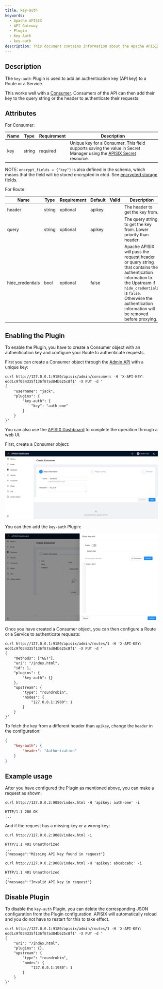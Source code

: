 ```yaml
---
title: key-auth
keywords:
  - Apache APISIX
  - API Gateway
  - Plugin
  - Key Auth
  - key-auth
description: This document contains information about the Apache APISIX key-auth Plugin.
---
```


<!--
#
# Licensed to the Apache Software Foundation (ASF) under one or more
# contributor license agreements.  See the NOTICE file distributed with
# this work for additional information regarding copyright ownership.
# The ASF licenses this file to You under the Apache License, Version 2.0
# (the "License"); you may not use this file except in compliance with
# the License.  You may obtain a copy of the License at
#
#     http://www.apache.org/licenses/LICENSE-2.0
#
# Unless required by applicable law or agreed to in writing, software
# distributed under the License is distributed on an "AS IS" BASIS,
# WITHOUT WARRANTIES OR CONDITIONS OF ANY KIND, either express or implied.
# See the License for the specific language governing permissions and
# limitations under the License.
#
-->

## Description

The `key-auth` Plugin is used to add an authentication key (API key) to a Route or a Service.

This works well with a [Consumer](../terminology/consumer.md). Consumers of the API can then add their key to the query string or the header to authenticate their requests.

## Attributes

For Consumer:

| Name | Type   | Requirement | Description                |
|------|--------|-------------|----------------------------|
| key  | string | required    | Unique key for a Consumer. This field supports saving the value in Secret Manager using the [APISIX Secret](../terminology/secret.md) resource. |

NOTE: `encrypt_fields = {"key"}` is also defined in the schema, which means that the field will be stored encrypted in etcd. See [encrypted storage fields](../plugin-develop.md#encrypted-storage-fields).

For Route:

| Name   | Type   | Requirement | Default | Valid | Description                                                                                                                                                                                                                                                                   |
|--------|--------|-------------|---------|-------|-------------------------------------------------------------------------------------------------------------------------------------------------------------------------------------------------------------------------------------------------------------------------------|
| header | string | optional    | apikey  |       | The header to get the key from.                                                                                                                                                                                                                                               |
| query  | string | optional    | apikey  |       | The query string to get the key from. Lower priority than header.                                                                                                                                                                                                             |
| hide_credentials   | bool | optional    | false        |       | Apache APISIX will pass the request header or query string that contains the authentication information to the Upstream if `hide_credentials` is `false`. Otherwise the authentication information will be removed before proxying.|

## Enabling the Plugin

To enable the Plugin, you have to create a Consumer object with an authentication key and configure your Route to authenticate requests.

First you can create a Consumer object through the [Admin API](../admin-api.md) with a unique key:

```shell
curl http://127.0.0.1:9180/apisix/admin/consumers -H 'X-API-KEY: edd1c9f034335f136f87ad84b625c8f1' -X PUT -d '
{
    "username": "jack",
    "plugins": {
        "key-auth": {
            "key": "auth-one"
        }
    }
}'
```

You can also use the [APISIX Dashboard](/docs/dashboard/USER_GUIDE) to complete the operation through a web UI.

First, create a Consumer object:

![create a consumer](https://raw.githubusercontent.com/apache/apisix/master/docs/assets/images/plugin/key-auth-1.png)

You can then add the `key-auth` Plugin:

![enable key-auth plugin](https://raw.githubusercontent.com/apache/apisix/master/docs/assets/images/plugin/key-auth-2.png)

Once you have created a Consumer object, you can then configure a Route or a Service to authenticate requests:

```shell
curl http://127.0.0.1:9180/apisix/admin/routes/1 -H 'X-API-KEY: edd1c9f034335f136f87ad84b625c8f1' -X PUT -d '
{
    "methods": ["GET"],
    "uri": "/index.html",
    "id": 1,
    "plugins": {
        "key-auth": {}
    },
    "upstream": {
        "type": "roundrobin",
        "nodes": {
            "127.0.0.1:1980": 1
        }
    }
}'
```

To fetch the key from a different header than `apikey`, change the `header` in the configuration:

```json
{
    "key-auth": {
        "header": "Authorization"
    }
}
```

## Example usage

After you have configured the Plugin as mentioned above, you can make a request as shown:

```shell
curl http://127.0.0.2:9080/index.html -H 'apikey: auth-one' -i
```

```
HTTP/1.1 200 OK
...
```

And if the request has a missing key or a wrong key:

```shell
curl http://127.0.0.2:9080/index.html -i
```

```
HTTP/1.1 401 Unauthorized
...
{"message":"Missing API key found in request"}
```

```shell
curl http://127.0.0.2:9080/index.html -H 'apikey: abcabcabc' -i
```

```
HTTP/1.1 401 Unauthorized
...
{"message":"Invalid API key in request"}
```

## Disable Plugin

To disable the `key-auth` Plugin, you can delete the corresponding JSON configuration from the Plugin configuration. APISIX will automatically reload and you do not have to restart for this to take effect.

```shell
curl http://127.0.0.1:9180/apisix/admin/routes/1 -H 'X-API-KEY: edd1c9f034335f136f87ad84b625c8f1' -X PUT -d '
{
    "uri": "/index.html",
    "plugins": {},
    "upstream": {
        "type": "roundrobin",
        "nodes": {
            "127.0.0.1:1980": 1
        }
    }
}'
```
